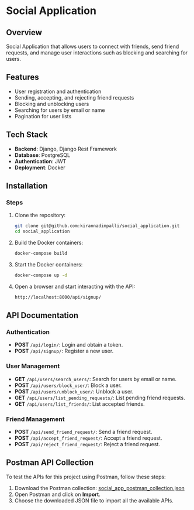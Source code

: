 # Social Application

## Overview

Social Application that allows users to connect with friends, send friend requests, and manage user interactions such as blocking and searching for users.

## Features

- User registration and authentication
- Sending, accepting, and rejecting friend requests
- Blocking and unblocking users
- Searching for users by email or name
- Pagination for user lists

## Tech Stack

- **Backend**: Django, Django Rest Framework
- **Database**: PostgreSQL
- **Authentication**: JWT
- **Deployment**: Docker

## Installation

### Steps

1. Clone the repository:
   ```bash
   git clone git@github.com:kirannadimpalli/social_application.git
   cd social_application

2. Build the Docker containers:
    ``` bash
    docker-compose build
    ```
3. Start the Docker containers:
    ``` bash
    docker-compose up -d
    ```
4. Open a browser and start interacting with the API:
    ```bash
    http://localhost:8000/api/signup/
    ```

## API Documentation

### Authentication

- **POST** `/api/login/`: Login and obtain a token.
- **POST** `/api/signup/`: Register a new user.

### User Management

- **GET** `/api/users/search_users/`: Search for users by email or name.
- **POST** `/api/users/block_user/`: Block a user.
- **POST** `/api/users/unblock_user/`: Unblock a user.
- **GET** `/api/users/list_pending_requests/`: List pending friend requests.
- **GET** `/api/users/list_friends/`: List accepted friends.

### Friend Management

- **POST** `/api/send_friend_request/`: Send a friend request.
- **POST** `/api/accept_friend_request/`: Accept a friend request.
- **POST** `/api/reject_friend_request/`: Reject a friend request.

## Postman API Collection

To test the APIs for this project using Postman, follow these steps:

1. Download the Postman collection: [social_app_postman_collection.json](./postman-collection/social_app_postman_collection.json)
2. Open Postman and click on **Import**.
3. Choose the downloaded JSON file to import all the available APIs.

